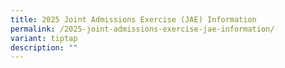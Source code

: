 ```yaml
---
title: 2025 Joint Admissions Exercise (JAE) Information
permalink: /2025-joint-admissions-exercise-jae-information/
variant: tiptap
description: ""
---
```

